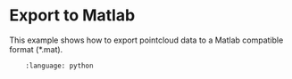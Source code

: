 # Export to Matlab

This example shows how to export pointcloud data to a Matlab compatible format (*.mat).

```.. literalinclude:: export_mat.py
    :language: python
```
